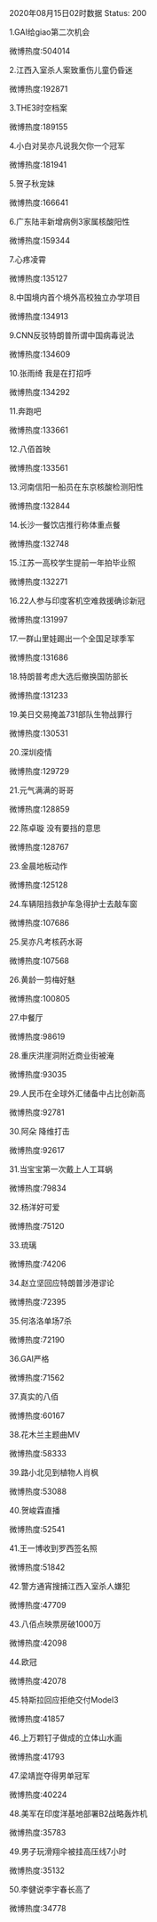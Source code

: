 2020年08月15日02时数据
Status: 200

1.GAI给giao第二次机会

微博热度:504014

2.江西入室杀人案致重伤儿童仍昏迷

微博热度:192871

3.THE3时空档案

微博热度:189155

4.小白对吴亦凡说我欠你一个冠军

微博热度:181941

5.贺子秋宠妹

微博热度:166641

6.广东陆丰新增病例3家属核酸阳性

微博热度:159344

7.心疼凌霄

微博热度:135127

8.中国境内首个境外高校独立办学项目

微博热度:134913

9.CNN反驳特朗普所谓中国病毒说法

微博热度:134609

10.张雨绮 我是在打招呼

微博热度:134292

11.奔跑吧

微博热度:133661

12.八佰首映

微博热度:133561

13.河南信阳一船员在东京核酸检测阳性

微博热度:132844

14.长沙一餐饮店推行称体重点餐

微博热度:132748

15.江苏一高校学生提前一年拍毕业照

微博热度:132271

16.22人参与印度客机空难救援确诊新冠

微博热度:131997

17.一群山里娃踢出一个全国足球季军

微博热度:131686

18.特朗普考虑大选后撤换国防部长

微博热度:131233

19.美日交易掩盖731部队生物战罪行

微博热度:130531

20.深圳疫情

微博热度:129729

21.元气满满的哥哥

微博热度:128859

22.陈卓璇 没有要挡的意思

微博热度:128767

23.金晨地板动作

微博热度:125128

24.车辆阻挡救护车急得护士去敲车窗

微博热度:107686

25.吴亦凡考核药水哥

微博热度:107568

26.黄龄一剪梅好魅

微博热度:100805

27.中餐厅

微博热度:98619

28.重庆洪崖洞附近商业街被淹

微博热度:93035

29.人民币在全球外汇储备中占比创新高

微博热度:92781

30.阿朵 降维打击

微博热度:92617

31.当宝宝第一次戴上人工耳蜗

微博热度:79834

32.杨洋好可爱

微博热度:75120

33.琉璃

微博热度:74206

34.赵立坚回应特朗普涉港谬论

微博热度:72395

35.何洛洛单场7杀

微博热度:72190

36.GAI严格

微博热度:71562

37.真实的八佰

微博热度:60167

38.花木兰主题曲MV

微博热度:58333

39.路小北见到植物人肖枫

微博热度:53088

40.贺峻霖直播

微博热度:52541

41.王一博收到罗西签名照

微博热度:51842

42.警方通宵搜捕江西入室杀人嫌犯

微博热度:47709

43.八佰点映票房破1000万

微博热度:42098

44.欧冠

微博热度:42078

45.特斯拉回应拒绝交付Model3

微博热度:41857

46.上万颗钉子做成的立体山水画

微博热度:41793

47.梁靖崑夺得男单冠军

微博热度:40224

48.美军在印度洋基地部署B2战略轰炸机

微博热度:35783

49.男子玩滑翔伞被挂高压线7小时

微博热度:35132

50.李健说李宇春长高了

微博热度:34778

